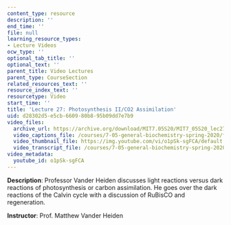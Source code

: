 ```yaml
---
content_type: resource
description: ''
end_time: ''
file: null
learning_resource_types:
- Lecture Videos
ocw_type: ''
optional_tab_title: ''
optional_text: ''
parent_title: Video Lectures
parent_type: CourseSection
related_resources_text: ''
resource_index_text: ''
resourcetype: Video
start_time: ''
title: 'Lecture 27: Photosynthesis II/CO2 Assimilation'
uid: d28302d5-e5cb-6609-80b8-95b09dd7e7b9
video_files:
  archive_url: https://archive.org/download/MIT7.05S20/MIT7_05S20_lec27_300k.mp4
  video_captions_file: /courses/7-05-general-biochemistry-spring-2020/f01baf93025c5af28f524546545060fe_o1pSk-sgFCA.vtt
  video_thumbnail_file: https://img.youtube.com/vi/o1pSk-sgFCA/default.jpg
  video_transcript_file: /courses/7-05-general-biochemistry-spring-2020/6251e9e8b62c1fac5747c097fcec4cd8_o1pSk-sgFCA.pdf
video_metadata:
  youtube_id: o1pSk-sgFCA
---
```


**Description**: Professor Vander Heiden discusses light reactions versus dark reactions of photosynthesis or carbon assimilation. He goes over the dark reactions of the Calvin cycle with a discussion of RuBisCO and regeneration. 

**Instructor**: Prof. Matthew Vander Heiden



